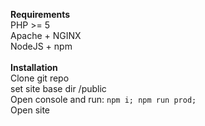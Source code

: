 <b>Requirements</b><br>
PHP >= 5<br>
Apache + NGINX<br>
NodeJS + npm<br><br>
<b>Installation</b><br>
Clone git repo<br>
set site base dir /public<br>
Open console and run:
<code>npm i; npm run prod;</code><br>
Open site
